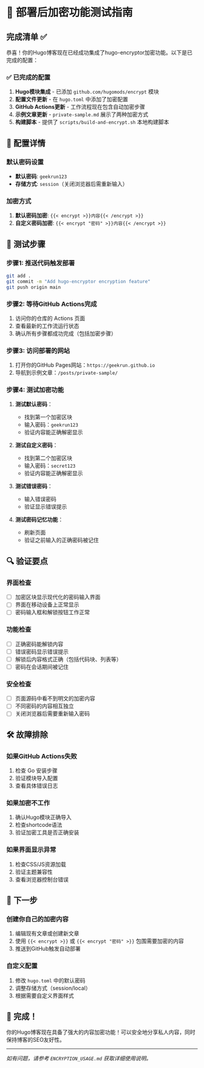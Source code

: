 # 🚀 部署后加密功能测试指南

## 完成清单 ✅

恭喜！你的Hugo博客现在已经成功集成了hugo-encryptor加密功能。以下是已完成的配置：

### ✅ 已完成的配置

1. **Hugo模块集成** - 已添加 `github.com/hugomods/encrypt` 模块
2. **配置文件更新** - 在 `hugo.toml` 中添加了加密配置
3. **GitHub Actions更新** - 工作流程现在包含自动加密步骤
4. **示例文章更新** - `private-sample.md` 展示了两种加密方式
5. **构建脚本** - 提供了 `scripts/build-and-encrypt.sh` 本地构建脚本

## 🔧 配置详情

### 默认密码设置
- **默认密码**: `geekrun123`
- **存储方式**: `session`（关闭浏览器后需重新输入）

### 加密方式
1. **默认密码加密**: `{{< encrypt >}}内容{{< /encrypt >}}`
2. **自定义密码加密**: `{{< encrypt "密码" >}}内容{{< /encrypt >}}`

## 🧪 测试步骤

### 步骤1: 推送代码触发部署
```bash
git add .
git commit -m "Add hugo-encryptor encryption feature"
git push origin main
```

### 步骤2: 等待GitHub Actions完成
1. 访问你的仓库的 Actions 页面
2. 查看最新的工作流运行状态
3. 确认所有步骤都成功完成（包括加密步骤）

### 步骤3: 访问部署的网站
1. 打开你的GitHub Pages网站：`https://geekrun.github.io`
2. 导航到示例文章：`/posts/private-sample/`

### 步骤4: 测试加密功能
1. **测试默认密码**：
   - 找到第一个加密区块
   - 输入密码：`geekrun123`
   - 验证内容能正确解密显示

2. **测试自定义密码**：
   - 找到第二个加密区块
   - 输入密码：`secret123`
   - 验证内容能正确解密显示

3. **测试错误密码**：
   - 输入错误密码
   - 验证显示错误提示

4. **测试密码记忆功能**：
   - 刷新页面
   - 验证之前输入的正确密码被记住

## 🔍 验证要点

### 界面检查
- [ ] 加密区块显示现代化的密码输入界面
- [ ] 界面在移动设备上正常显示
- [ ] 密码输入框和解锁按钮工作正常

### 功能检查  
- [ ] 正确密码能解锁内容
- [ ] 错误密码显示错误提示
- [ ] 解锁后内容格式正确（包括代码块、列表等）
- [ ] 密码在会话期间被记住

### 安全检查
- [ ] 页面源码中看不到明文的加密内容
- [ ] 不同密码的内容相互独立
- [ ] 关闭浏览器后需要重新输入密码

## 🛠️ 故障排除

### 如果GitHub Actions失败
1. 检查 Go 安装步骤
2. 验证模块导入配置
3. 查看具体错误日志

### 如果加密不工作
1. 确认Hugo模块正确导入
2. 检查shortcode语法
3. 验证加密工具是否正确安装

### 如果界面显示异常
1. 检查CSS/JS资源加载
2. 验证主题兼容性
3. 查看浏览器控制台错误

## 📝 下一步

### 创建你自己的加密内容
1. 编辑现有文章或创建新文章
2. 使用 `{{< encrypt >}}` 或 `{{< encrypt "密码" >}}` 包围需要加密的内容
3. 推送到GitHub触发自动部署

### 自定义配置
1. 修改 `hugo.toml` 中的默认密码
2. 调整存储方式（session/local）
3. 根据需要自定义界面样式

## 🎉 完成！

你的Hugo博客现在具备了强大的内容加密功能！可以安全地分享私人内容，同时保持博客的SEO友好性。

---

*如有问题，请参考 `ENCRYPTION_USAGE.md` 获取详细使用说明。*
